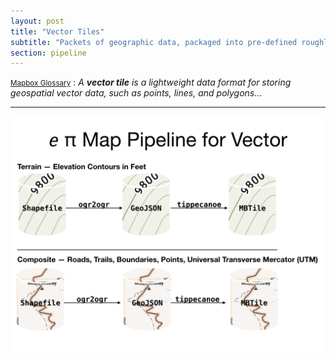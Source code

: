 ```yaml
---
layout: post
title: "Vector Tiles"
subtitle: "Packets of geographic data, packaged into pre-defined roughly-square shaped `tiles` for transfer over the web."
section: pipeline
---
```



<small>[Mapbox Glossary](https://www.mapbox.com/help/define-vector-tiles/)</small>
: *A __vector tile__ is a lightweight data format for storing geospatial vector data, such as points, lines, and polygons...*

---

![](images/0023880d.png)

